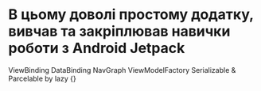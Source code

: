 # В цьому доволі простому додатку, вивчав та закріплював навички роботи з Android Jetpack
ViewBinding
DataBinding
NavGraph
ViewModelFactory
Serializable & Parcelable
by lazy {}
